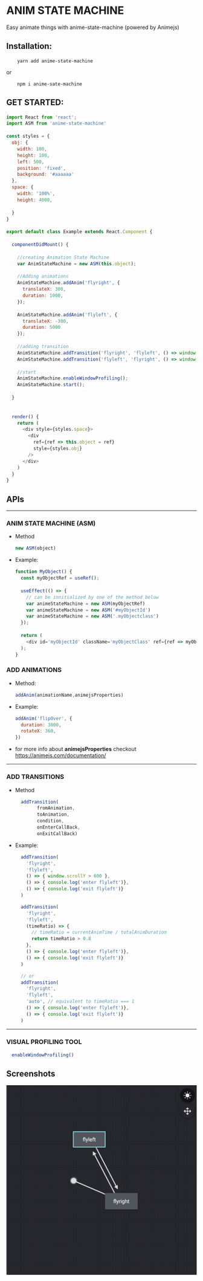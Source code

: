 # ANIM STATE MACHINE

Easy animate things with anime-state-machine  (powered by Animejs)

## Installation:

```
    yarn add anime-state-machine
```
or 

```
    npm i anime-sate-machine
```


## GET STARTED:

``` javascript
import React from 'react';
import ASM from 'anime-state-machine'

const styles = {
  obj: {
    width: 100,
    height: 100,
    left: 500,
    position: 'fixed',
    background: '#aaaaaa'
  },
  space: {
    width: '100%',
    height: 4000,

  }
}

export default class Example extends React.Component {

  componentDidMount() {

    //creating Animation State Machine
    var AnimStateMachine = new ASM(this.object);

    //Adding animations
    AnimStateMachine.addAnim('flyright', {
      translateX: 300,
      duration: 1000,
    });

    AnimStateMachine.addAnim('flyleft', {
      translateX: -300,
      duration: 5000
    });

    //adding transition
    AnimStateMachine.addTransition('flyright', 'flyleft', () => window.scrollY > 500);
    AnimStateMachine.addTransition('flyleft', 'flyright', () => window.scrollY < 10);

    //start
    AnimStateMachine.enableWindowProfiling();
    AnimStateMachine.start();

  }


  render() {
    return (
      <div style={styles.space}>
        <div
          ref={ref => this.object = ref}
          style={styles.obj}
        />
      </div>
    )
  }
}  
```


## APIs 

  
------------------------
### ANIM STATE MACHINE (ASM)

- Method
  ``` js 
  new ASM(object) 
  ```
- Example:

  ```js
  function MyObject() {
    const myObjectRef = useRef();
  
    useEffect(() => {
      // can be innitialized by one of the method below
      var animeStateMachine = new ASM(myObjectRef)
      var animeStateMachine = new ASM('#myObjectId')
      var animeStateMachine = new ASM('.myObjectclass')
    });

    return (
      <div id='myObjectId' className='myObjectClass' ref={ref => myObjectRef = ref}> </div>
    );
  }
  ```


### ADD ANIMATIONS

  - Method:
  
    ```js
    addAnim(animationName,animejsProperties)
    ```


  - Example: 
    ```js
    addAnim('flipOver', {
      duration: 3000,
      rotateX: 360,
    })
    ```

  - for more info about **animejsProperties** checkout https://animejs.com/documentation/

-----------
### ADD TRANSITIONS
  - Method
    ```js
      addTransition(
            fromAnimation, 
            toAnimation, 
            condition, 
            onEnterCallBack, 
            onExitCallBack)
    ```
  - Example:
    ```js
      addTransition( 
        'flyright',
        'flyleft',
        () => { window.scrollY > 600 },
        () => { console.log('enter flyleft')},
        () => { console.log('exit flyleft')}
      )
    ```

    ```js
      addTransition( 
        'flyright',
        'flyleft',
        (timeRatio) => {
          // timeRatio = currentAnimTime / totalAnimDuration
          return timeRatio > 0.8
        },
        () => { console.log('enter flyleft')},
        () => { console.log('exit flyleft')}
      )
    ```

    ```js
      // or
      addTransition( 
        'flyright',
        'flyleft',
        'auto', // equivalent to timeRatio === 1
        () => { console.log('enter flyleft')},
        () => { console.log('exit flyleft')}
      )
    ```
---------
### VISUAL PROFILING TOOL

  ```js
    enableWindowProfiling()
  ```

## Screenshots
  ![](https://github.com/tphuc/anime-state-machine/blob/master/docs/Screen%20Shot%202019-09-03%20at%201.51.30%20PM.png?raw=true)
 

